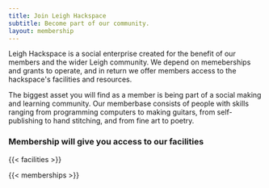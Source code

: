 ```yaml
---
title: Join Leigh Hackspace
subtitle: Become part of our community.
layout: membership
---
```

Leigh Hackspace is a social enterprise created for the benefit of our members and the wider Leigh community. We depend on memeberships and grants to operate, and in return we offer members access to the hackspace's facilities and resources.

The biggest asset you will find as a member is being part of a social making and learning community. Our memberbase consists of people with skills ranging from programming computers to making guitars, from self-publishing to hand stitching, and from fine art to poetry.

### Membership will give you access to our facilities

{{< facilities >}}



{{< memberships >}}